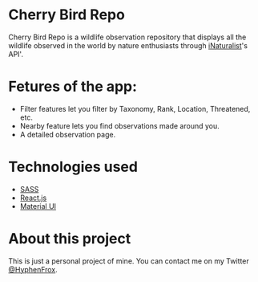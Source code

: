 # Cherry Bird Repo

Cherry Bird Repo is a wildlife observation repository that displays all the wildlife observed in the world by nature enthusiasts through [iNaturalist](http://inaturalist.org/)'s API'.

# Fetures of the app:

- Filter features let you filter by Taxonomy, Rank, Location, Threatened, etc.
- Nearby feature lets you find observations made around you.
- A detailed observation page.

# Technologies used

- [SASS](https://sass-lang.com/)
- [React.js](https://reactjs.org/)
- [Material UI](https://mui.com/)

# About this project

This is just a personal project of mine. You can contact me on my Twitter [@HyphenFrox](http://twiter.com/HyphenFrox).
